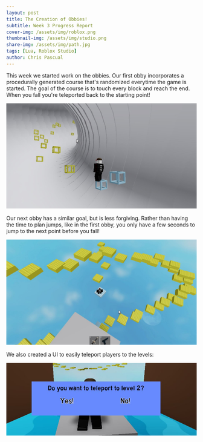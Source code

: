 ```yaml
---
layout: post
title: The Creation of Obbies!
subtitle: Week 3 Progress Report
cover-img: /assets/img/roblox.png
thumbnail-img: /assets/img/studio.png
share-img: /assets/img/path.jpg
tags: [Lua, Roblox Studio]
author: Chris Pascual
---
```


This week we started work on the obbies. Our first obby incorporates a procedurally generated
course that's randomized everytime the game is started. The goal of the course is to touch every
block and reach the end. When you fall you're teleported back to the starting point!

<img src="/assets/img/obby1.JPG" alt="obby1.JPG">

Our next obby has a similar goal, but is less forgiving. Rather than having the time to plan jumps,
like in the first obby, you only have a few seconds to jump to the next point before you fall!

<img src="/assets/img/fallingobby.JPG" alt="fallingobby.JPG">

We also created a UI to easily teleport players to the levels:

<img src="/assets/img/UI.JPG" alt="UI.JPG">
